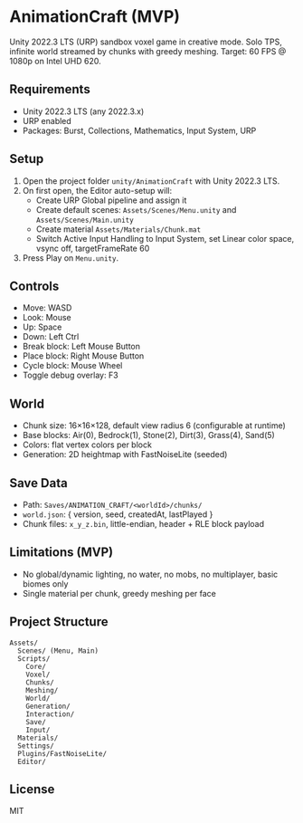 # AnimationCraft (MVP)

Unity 2022.3 LTS (URP) sandbox voxel game in creative mode. Solo TPS, infinite world streamed by chunks with greedy meshing. Target: 60 FPS @ 1080p on Intel UHD 620.

## Requirements
- Unity 2022.3 LTS (any 2022.3.x)
- URP enabled
- Packages: Burst, Collections, Mathematics, Input System, URP

## Setup
1. Open the project folder `unity/AnimationCraft` with Unity 2022.3 LTS.
2. On first open, the Editor auto-setup will:
   - Create URP Global pipeline and assign it
   - Create default scenes: `Assets/Scenes/Menu.unity` and `Assets/Scenes/Main.unity`
   - Create material `Assets/Materials/Chunk.mat`
   - Switch Active Input Handling to Input System, set Linear color space, vsync off, targetFrameRate 60
3. Press Play on `Menu.unity`.

## Controls
- Move: WASD
- Look: Mouse
- Up: Space
- Down: Left Ctrl
- Break block: Left Mouse Button
- Place block: Right Mouse Button
- Cycle block: Mouse Wheel
- Toggle debug overlay: F3

## World
- Chunk size: 16×16×128, default view radius 6 (configurable at runtime)
- Base blocks: Air(0), Bedrock(1), Stone(2), Dirt(3), Grass(4), Sand(5)
- Colors: flat vertex colors per block
- Generation: 2D heightmap with FastNoiseLite (seeded)

## Save Data
- Path: `Saves/ANIMATION_CRAFT/<worldId>/chunks/`
- `world.json`: { version, seed, createdAt, lastPlayed }
- Chunk files: `x_y_z.bin`, little-endian, header + RLE block payload

## Limitations (MVP)
- No global/dynamic lighting, no water, no mobs, no multiplayer, basic biomes only
- Single material per chunk, greedy meshing per face

## Project Structure
```
Assets/
  Scenes/ (Menu, Main)
  Scripts/
    Core/
    Voxel/
    Chunks/
    Meshing/
    World/
    Generation/
    Interaction/
    Save/
    Input/
  Materials/
  Settings/
  Plugins/FastNoiseLite/
  Editor/
```

## License
MIT
